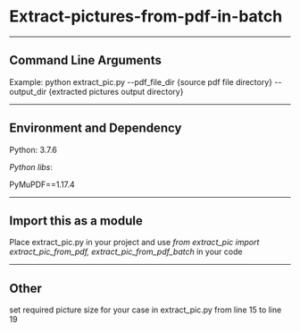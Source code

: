 # Extract-pictures-from-pdf-in-batch

----------------------
Command Line Arguments
----------------------

Example:  python extract_pic.py --pdf_file_dir {source pdf file directory} --output_dir {extracted pictures output directory}

----------------------
Environment and Dependency
----------------------
Python: 3.7.6

*Python libs*:

PyMuPDF==1.17.4

----------------------
Import this as a module
----------------------
Place extract_pic.py in your project and use *from extract_pic import extract_pic_from_pdf, extract_pic_from_pdf_batch* in your code

----------------------
Other
----------------------
set required picture size for your case in extract_pic.py from line 15 to line 19